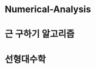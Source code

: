# Numerical-Analysis

# <a href="https://github.com/yanggak12/Numerical-Analysis/tree/main/find%20x%20method" style="text-decoration:none">근 구하기 알고리즘</a>

# <a href="https://github.com/yanggak12/Numerical-Analysis/tree/main/linear%20algebra" style="text-decoration:none">선형대수학</a>

